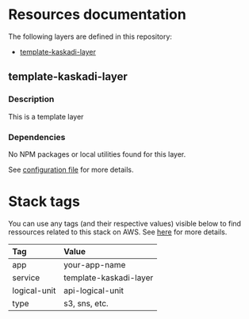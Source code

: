 # Resources documentation

The following layers are defined in this repository:
- [template-kaskadi-layer](#template-kaskadi-layer)

## template-kaskadi-layer <a name="template-kaskadi-layer"></a>

### Description

This is a template layer

### Dependencies

No NPM packages or local utilities found for this layer.

See [configuration file](./serverless.yml) for more details.

# Stack tags

You can use any tags (and their respective values) visible below to find ressources related to this stack on AWS. See [here](https://docs.amazonaws.cn/en_us/AWSCloudFormation/latest/UserGuide/aws-properties-resource-tags.html) for more details.

| Tag          | Value                  |
| :----------- | :--------------------- |
| app          | your-app-name          |
| service      | template-kaskadi-layer |
| logical-unit | api-logical-unit       |
| type         | s3, sns, etc.          |